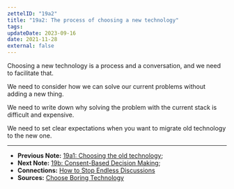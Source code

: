 ```yaml
---
zettelID: "19a2"
title: "19a2: The process of choosing a new technology"
tags:
updateDate: 2023-09-16
date: 2021-11-28
external: false
---
```


Choosing a new technology is a process and a conversation, and we need to facilitate that.

We need to consider how we can solve our current problems without adding a new thing.

We need to write down why solving the problem with the current stack is difficult and expensive.

We need to set clear expectations when you want to migrate old technology to the new one.

---

- **Previous Note:** [19a1: Choosing the old technology](/notes/19a1/);
- **Next Note:** [19b: Consent-Based Decision Making](/notes/19b/);
- **Connections:** [How to Stop Endless Discussions](/how-to-stop-endless-discussions/)
- **Sources:** [Choose Boring Technology](https://mcfunley.com/choose-boring-technology)
